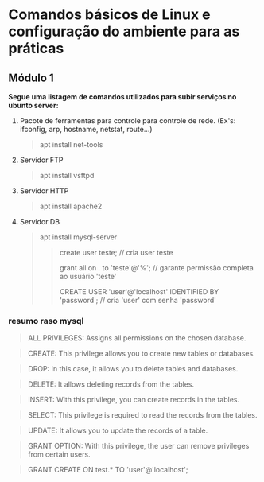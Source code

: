 # Comandos básicos de Linux e configuração do ambiente para as práticas
## Módulo 1

__Segue uma listagem de comandos utilizados para subir serviços no ubunto server:__

 
 1. Pacote de ferramentas para controle para controle de rede. (Ex's: ifconfig, arp, hostname, netstat, route...)
  
      >  apt install net-tools
 
 2. Servidor FTP

      > apt install vsftpd
 3. Servidor HTTP 
 
      > apt install apache2
 4. Servidor DB
 
      > apt install mysql-server
      >>  create user teste; // cria user teste
      >>  
      >>  grant all on *.* to 'teste'@'%'; // garante permissão completa ao usuário 'teste'
      >>  
      >>  CREATE USER 'user'@'localhost' IDENTIFIED BY 'password'; // cria 'user' com senha 'password'
       

### resumo raso mysql

  >ALL PRIVILEGES: Assigns all permissions on the chosen database.
  
  >CREATE: This privilege allows you to create new tables or databases.
  
  >DROP: In this case, it allows you to delete tables and databases.
  
  >DELETE: It allows deleting records from the tables.
  
  >INSERT: With this privilege, you can create records in the tables.
  
  >SELECT: This privilege is required to read the records from the tables.
  
  >UPDATE: It allows you to update the records of a table.
  
  >GRANT OPTION: With this privilege, the user can remove privileges from certain users.
  
  >GRANT CREATE ON test.* TO 'user'@'localhost';
